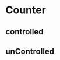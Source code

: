 # Counter

## controlled

<code src="./controlled.tsx"></code>

## unControlled

<code src="./unControlled.tsx"></code>
